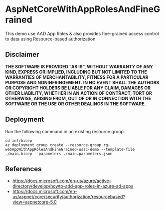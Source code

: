 # AspNetCoreWithAppRolesAndFineGrained

This demo use AAD App Roles & also provides fine-grained access control to data using Resource-based authorization.

## Disclaimer

**THE SOFTWARE IS PROVIDED "AS IS", WITHOUT WARRANTY OF ANY KIND, EXPRESS OR IMPLIED, INCLUDING BUT NOT LIMITED TO THE WARRANTIES OF MERCHANTABILITY, FITNESS FOR A PARTICULAR PURPOSE AND NONINFRINGEMENT. IN NO EVENT SHALL THE AUTHORS OR COPYRIGHT HOLDERS BE LIABLE FOR ANY CLAIM, DAMAGES OR OTHER LIABILITY, WHETHER IN AN ACTION OF CONTRACT, TORT OR OTHERWISE, ARISING FROM, OUT OF OR IN CONNECTION WITH THE SOFTWARE OR THE USE OR OTHER DEALINGS IN THE SOFTWARE.**

## Deployment

Run the following command in an existing resource group.

```shell
cd inf/bicep
az deployment group create --resource-group rg-webAppWithAppRolesAndFineGrained-ussc-demo --template-file ./main.bicep --parameters ./main.parameters.json
```

## References

- https://docs.microsoft.com/en-us/azure/active-directory/develop/howto-add-app-roles-in-azure-ad-apps
- https://docs.microsoft.com/en-us/aspnet/core/security/authorization/resourcebased?view=aspnetcore-5.0

